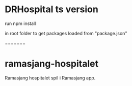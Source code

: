 # DRHospital ts version

run npm install

in root folder to get packages loaded from "package.json"


=======
# ramasjang-hospitalet
Ramasjang hospitalet spil i Ramasjang app.


